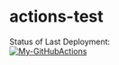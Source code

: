 # actions-test

Status of Last Deployment:<br>
[![My-GitHubActions](https://github.com/yurakorabel/actions-test/actions/workflows/blank.yml/badge.svg)](https://github.com/yurakorabel/actions-test/actions/workflows/blank.yml)
